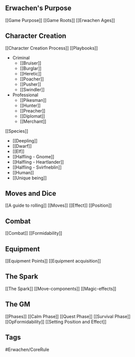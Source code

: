 ## Erwachen's Purpose
[[Game Purpose]]
[[Game Roots]]
[[Erwachen Ages]]

## Character Creation
[[Character Creation Process]]
[[Playbooks]]
- Criminal
	- [[Bruiser]]
	- [[Burglar]]
	- [[Heretic]]
	- [[Poacher]]
	- [[Pusher]]
	- [[Swindler]]
- Professional
	- [[Pikesman]]
	- [[Hunter]]
	- [[Preacher]]
	- [[Diplomat]]
	- [[Merchant]]

[[Species]]
- [[Deepling]]
- [[Dwarf]]
- [[Elf]]
- [[Halfling - Gnome]]
- [[Halfling - Heartlander]]
- [[Halfling - Svirfneblin]]
- [[Human]]
- [[Unique being]]

## Moves and Dice
[[A guide to rolling]]
[[Moves]]
[[Effect]]
[[Position]]
## Combat
[[Combat]]
[[Formidability]]
## Equipment
[[Equipment Points]]
[[Equipment acquisition]]
## The Spark
[[The Spark]]
[[Move-components]]
[[Magic-effects]]
## The GM
[[Phases]]
[[Calm Phase]]
[[Quest Phase]]
[[Survival Phase]]
[[OpFormidability]]
[[Setting Position and Effect]]

## Tags
#Erwachen/CoreRule 